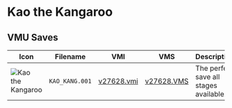 # Kao the Kangaroo

## VMU Saves

| Icon | Filename | VMI | VMS | Description |
|------|----------|-----|-----|-------------|
| ![Kao the Kangaroo](../icons/KAO_KANG.001.GIF) | `KAO_KANG.001` | [v27628.vmi](v27628.vmi) | [v27628.VMS](v27628.VMS) | The perfect save all stages available. 
